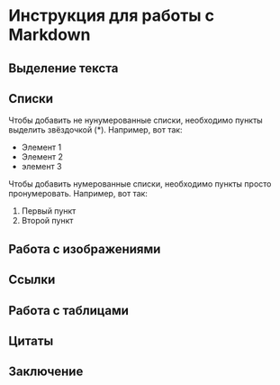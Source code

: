 # Инструкция для работы с Markdown

## Выделение текста

## Списки

Чтобы добавить не нунумерованные списки, необходимо пункты выделить звёздочкой (*). Например, вот так:
* Элемент 1 
* Элемент 2
* элемент 3

Чтобы добавить нумерованные списки, необходимо пункты просто пронумеровать. Например, вот так:
1. Первый пункт
2. Второй пункт

## Работа с изображениями

## Ссылки

## Работа с таблицами

## Цитаты

## Заключение